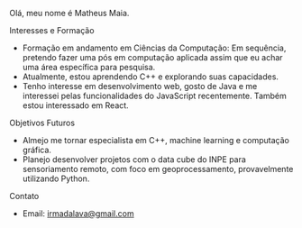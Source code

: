 
Olá, meu nome é Matheus Maia.

Interesses e Formação

- Formação em andamento em Ciências da Computação: Em sequência, pretendo fazer uma pós em computação aplicada assim que eu achar uma área específica para pesquisa.
- Atualmente, estou aprendendo C++ e explorando suas capacidades.
- Tenho interesse em desenvolvimento web, gosto de Java e me interessei pelas funcionalidades do JavaScript recentemente. Também estou interessado em React.

Objetivos Futuros

- Almejo me tornar especialista em C++, machine learning e computação gráfica.
- Planejo desenvolver projetos com o data cube do INPE para sensoriamento remoto, com foco em geoprocessamento, provavelmente utilizando Python.

Contato

- Email: irmadalava@gmail.com

